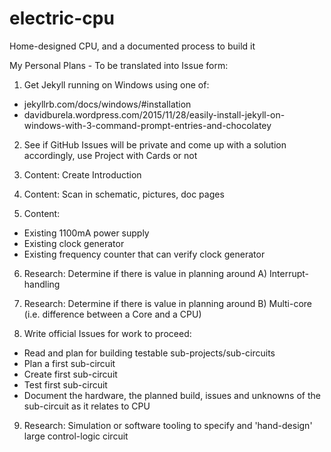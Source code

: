 # electric-cpu
Home-designed CPU, and a documented process to build it

My Personal Plans - To be translated into Issue form:

1. Get Jekyll running on Windows using one of:

  - jekyllrb.com/docs/windows/#installation
  - davidburela.wordpress.com/2015/11/28/easily-install-jekyll-on-windows-with-3-command-prompt-entries-and-chocolatey

2. See if GitHub Issues will be private and come up with a solution accordingly, use Project with Cards or not

3. Content: Create Introduction

4. Content: Scan in schematic, pictures, doc pages

5. Content:

  - Existing 1100mA power supply
  - Existing clock generator
  - Existing frequency counter that can verify clock generator

6. Research: Determine if there is value in planning around A) Interrupt-handling

7. Research: Determine if there is value in planning around B) Multi-core (i.e. difference between a Core and a CPU)

8. Write official Issues for work to proceed:

  - Read and plan for building testable sub-projects/sub-circuits
  - Plan a first sub-circuit
  - Create first sub-circuit
  - Test first sub-circuit
  - Document the hardware, the planned build, issues and unknowns of the sub-circuit as it relates to CPU

9. Research: Simulation or software tooling to specify and 'hand-design' large control-logic circuit

